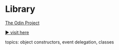 # Library
[The Odin Project](https://www.theodinproject.com/)

[:arrow_forward: visit here](https://andrij-kolomijec.github.io/Library/)

topics: object constructors, event delegation, classes
